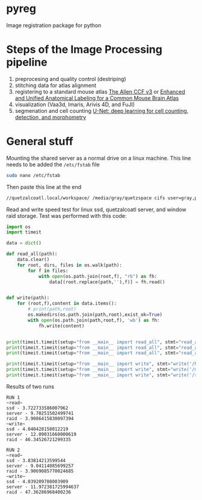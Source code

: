# pyreg
Image registration package for python

# Steps of the Image Processing pipeline
1) preprocesing and quality control (destriping)
2) stitching data for atlas alignment
3) registering to a standard mouse atlas [The Allen CCF v3](http://help.brain-map.org/display/mousebrain/API) or 
  [Enhanced and Unified Anatomical Labeling for a Common Mouse Brain Atlas](https://www.biorxiv.org/content/10.1101/636175v1)
4) visualization (Vaa3d, Imaris, Arivis 4D, and FuJI)
5) segmenation and cell counting [U-Net: deep learning for cell counting, detection, and morphometry](https://www.nature.com/articles/s41592-018-0261-2)

# General stuff

Mounting the shared server as a normal drive on a linux machine. This line needs to be added the ``/etc/fstab`` file

```sh
sudo nano /etc/fstab
```
Then paste this line at the end
```sh
//quetzalcoatl.local/workspace/ /media/gray/quetzspace cifs user=gray,pass=lablab,file_mode=0777,dir_mode=0777,noperm 0 0
```

Read and write speed test for linux ssd, quetzalcoatl server, and window raid storage. Test was performed with this code:

```py
import os
import timeit

data = dict()

def read_all(path):
    data.clear()
    for root, dirs, files in os.walk(path):
        for f in files:
            with open(os.path.join(root,f), "rb") as fh:
                data[(root.replace(path,''),f)] = fh.read()


def write(path):
    for (root,f),content in data.items():
        # print(path,root)
        os.makedirs(os.path.join(path,root),exist_ok=True)
        with open(os.path.join(path,root,f), 'wb') as fh:
            fh.write(content)


print(timeit.timeit(setup="from __main__ import read_all", stmt="read_all('/home/gray/Desktop/LOC00001/')",number=1))
print(timeit.timeit(setup="from __main__ import read_all", stmt="read_all('/media/gray/quetzspace/Yu Lab Brain Data/Raw Data/deconvolution_input/VW0/CHN00/LOC00001/')",number=1))
print(timeit.timeit(setup="from __main__ import read_all", stmt="read_all('/raid/docker_data/LOC00001/')",number=1))

print(timeit.timeit(setup="from __main__ import write", stmt="write('/home/gray/Desktop/LOC00001-copy/')",number=1))
print(timeit.timeit(setup="from __main__ import write", stmt="write('/media/gray/quetzspace/Yu Lab Brain Data/Raw Data/deconvolution_input/VW0/CHN00/LOC00001-copy')",number=1))
print(timeit.timeit(setup="from __main__ import write", stmt="write('/raid/docker_data/LOC00001-copy')",number=1))
```
Results of two runs
```
RUN 1
~read~
ssd - 3.722733586007962
server - 9.70251502499741
raid - 3.9086415830097394
~write~
ssd - 4.040428158012219
server - 12.09031660000619
raid - 46.34526721299335

RUN 2
~read~
ssd - 3.83814213599544
server - 9.04114085699257
raid - 3.9069085770024685
~write~
ssd - 4.039209708003909
server - 11.972381725994637
raid - 47.36286968400236
```
